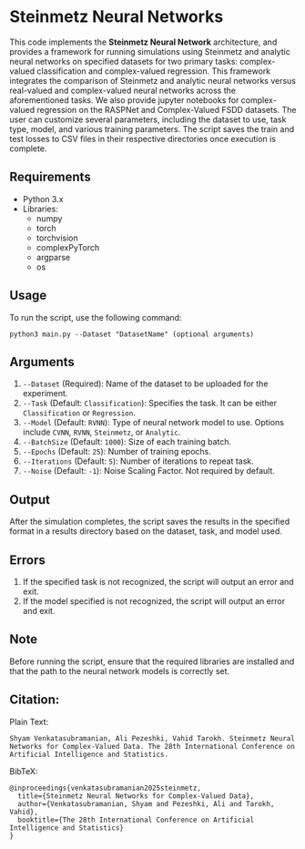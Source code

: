 # Steinmetz Neural Networks

This code implements the **Steinmetz Neural Network** architecture, and provides a framework for running simulations using Steinmetz and analytic neural networks on specified datasets for two primary tasks: complex-valued classification and complex-valued regression. This framework integrates the comparison of Steinmetz and analytic neural networks versus real-valued and complex-valued neural networks across the aforementioned tasks. We also provide jupyter notebooks for complex-valued regression on the RASPNet and Complex-Valued FSDD datasets. The user can customize several parameters, including the dataset to use, task type, model, and various training parameters. The script saves the train and test losses to CSV files in their respective directories once execution is complete.

## Requirements

- Python 3.x
- Libraries:
  - numpy
  - torch
  - torchvision
  - complexPyTorch
  - argparse
  - os

## Usage

To run the script, use the following command:

```
python3 main.py --Dataset "DatasetName" (optional arguments)
```


## Arguments

1. `--Dataset` (Required): Name of the dataset to be uploaded for the experiment.
2. `--Task` (Default: `Classification`): Specifies the task. It can be either `Classification` or `Regression`.
3. `--Model` (Default: `RVNN`): Type of neural network model to use. Options include `CVNN`, `RVNN`, `Steinmetz`, or `Analytic`.
4. `--BatchSize` (Default: `1000`): Size of each training batch.
5. `--Epochs` (Default: `25`): Number of training epochs.
6. `--Iterations` (Default: `5`): Number of iterations to repeat task.
7. `--Noise`  (Default: `-1`): Noise Scaling Factor. Not required by default.

## Output

After the simulation completes, the script saves the results in the specified format in a results directory based on the dataset, task, and model used.

## Errors

1. If the specified task is not recognized, the script will output an error and exit.
2. If the model specified is not recognized, the script will output an error and exit.

## Note

Before running the script, ensure that the required libraries are installed and that the path to the neural network models is correctly set.


## Citation: 

Plain Text:
```
Shyam Venkatasubramanian, Ali Pezeshki, Vahid Tarokh. Steinmetz Neural Networks for Complex-Valued Data. The 28th International Conference on Artificial Intelligence and Statistics.
```
BibTeX:
```
@inproceedings{venkatasubramanian2025steinmetz,
  title={Steinmetz Neural Networks for Complex-Valued Data},
  author={Venkatasubramanian, Shyam and Pezeshki, Ali and Tarokh, Vahid},
  booktitle={The 28th International Conference on Artificial Intelligence and Statistics}
}
```

